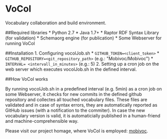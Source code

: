 VoCol
=====

Vocabulary collaboration and build environment.

##Required libraries
	* Python 2.7
	* Java 1.7+
	* Raptor RDF Syntax Library (for validation) 
	* Schemaorg engine (for publication) 
	* Some Webserver for running VoCol

##Installation
	1. Configuring vocolJob.sh
		* `GITHUB_TOKEN=<client_token>`
		* `GITHUB_REPOSITORY=<git_repository_path>` (e.g.: "Mobivoc/Mobivoc")
		* `INTERVAL= <intervall_in_minutes>` (e.g.: 5)
	2. Setting up a cron job on the web server which executes vocolJob.sh in the defined interval. 

##How VoCol works

By running vocolJob.sh in a predefined interval (e.g. 5min) as a cron job on some Webserver, it checks for new commits in the defined github repository and collectes all touched vocabulary files. These files are validated and in case of syntax errors, they are automatically reported as GitHub issues (with a notification to the commiter). In case the new vocabulary version is valid, it is automaticially published in a human-friend and machine-comprehensible way. 


Please visit our project homage, where VoCol is employed: [mobivoc](http://github.com/mobivoc/mobivoc/). 
